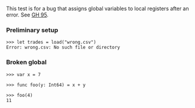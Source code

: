 This test is for a bug that assigns global variables to local registers after an error. See [GH 95](https://github.com/empirical-soft/empirical-lang/issues/95).

### Preliminary setup

```
>>> let trades = load("wrong.csv")
Error: wrong.csv: No such file or directory

```

### Broken global

```
>>> var x = 7

>>> func foo(y: Int64) = x + y

>>> foo(4)
11

```
